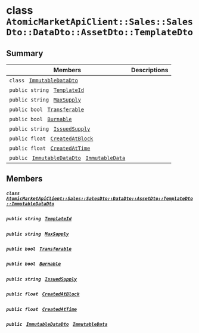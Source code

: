 # class `AtomicMarketApiClient::Sales::SalesDto::DataDto::AssetDto::TemplateDto` 

## Summary

 Members                                | Descriptions                                
----------------------------------------|---------------------------------------------
`class ` [`ImmutableDataDto`](.github/workflows/documentation/md/AtomicMarketApiClient--Sales--SalesDto--DataDto--AssetDto--TemplateDto--ImmutableDataDto.md#class_atomic_market_api_client_1_1_sales_1_1_sales_dto_1_1_data_dto_1_1_asset_dto_1_1_template_dto_1_1_immutable_data_dto)        | 
`public string ` [`TemplateId`](#class_atomic_market_api_client_1_1_sales_1_1_sales_dto_1_1_data_dto_1_1_asset_dto_1_1_template_dto_1a5c685b09e3b7fae8be2d38c8f4803549) | 
`public string ` [`MaxSupply`](#class_atomic_market_api_client_1_1_sales_1_1_sales_dto_1_1_data_dto_1_1_asset_dto_1_1_template_dto_1a4dd50194618fac55b4d08b6c93724a32) | 
`public bool ` [`Transferable`](#class_atomic_market_api_client_1_1_sales_1_1_sales_dto_1_1_data_dto_1_1_asset_dto_1_1_template_dto_1ab0a2025837cfad369c22e114d1c93d42) | 
`public bool ` [`Burnable`](#class_atomic_market_api_client_1_1_sales_1_1_sales_dto_1_1_data_dto_1_1_asset_dto_1_1_template_dto_1a50c30f69b54db362be32720d5cc433bd) | 
`public string ` [`IssuedSupply`](#class_atomic_market_api_client_1_1_sales_1_1_sales_dto_1_1_data_dto_1_1_asset_dto_1_1_template_dto_1a3cb7f0ff4cebaec1e75ad6a8a0fbc944) | 
`public float ` [`CreatedAtBlock`](#class_atomic_market_api_client_1_1_sales_1_1_sales_dto_1_1_data_dto_1_1_asset_dto_1_1_template_dto_1a0caa720646d595f07067fcc6c44a4b2e) | 
`public float ` [`CreatedAtTime`](#class_atomic_market_api_client_1_1_sales_1_1_sales_dto_1_1_data_dto_1_1_asset_dto_1_1_template_dto_1a14bdb6268c108cfc8647325d8aff2078) | 
`public ` [`ImmutableDataDto`](.github/workflows/documentation/md/AtomicMarketApiClient--Sales--SalesDto--DataDto--AssetDto--TemplateDto--ImmutableDataDto.md#class_atomic_market_api_client_1_1_sales_1_1_sales_dto_1_1_data_dto_1_1_asset_dto_1_1_template_dto_1_1_immutable_data_dto)` ` [`ImmutableData`](#class_atomic_market_api_client_1_1_sales_1_1_sales_dto_1_1_data_dto_1_1_asset_dto_1_1_template_dto_1a28b34021a1981f45a7e386c19634f80c) | 

## Members

##### `class ` [`AtomicMarketApiClient::Sales::SalesDto::DataDto::AssetDto::TemplateDto::ImmutableDataDto`](.github/workflows/documentation/md/AtomicMarketApiClient--Sales--SalesDto--DataDto--AssetDto--TemplateDto--ImmutableDataDto.md#class_atomic_market_api_client_1_1_sales_1_1_sales_dto_1_1_data_dto_1_1_asset_dto_1_1_template_dto_1_1_immutable_data_dto) 

##### `public string ` [`TemplateId`](#class_atomic_market_api_client_1_1_sales_1_1_sales_dto_1_1_data_dto_1_1_asset_dto_1_1_template_dto_1a5c685b09e3b7fae8be2d38c8f4803549) 

##### `public string ` [`MaxSupply`](#class_atomic_market_api_client_1_1_sales_1_1_sales_dto_1_1_data_dto_1_1_asset_dto_1_1_template_dto_1a4dd50194618fac55b4d08b6c93724a32) 

##### `public bool ` [`Transferable`](#class_atomic_market_api_client_1_1_sales_1_1_sales_dto_1_1_data_dto_1_1_asset_dto_1_1_template_dto_1ab0a2025837cfad369c22e114d1c93d42) 

##### `public bool ` [`Burnable`](#class_atomic_market_api_client_1_1_sales_1_1_sales_dto_1_1_data_dto_1_1_asset_dto_1_1_template_dto_1a50c30f69b54db362be32720d5cc433bd) 

##### `public string ` [`IssuedSupply`](#class_atomic_market_api_client_1_1_sales_1_1_sales_dto_1_1_data_dto_1_1_asset_dto_1_1_template_dto_1a3cb7f0ff4cebaec1e75ad6a8a0fbc944) 

##### `public float ` [`CreatedAtBlock`](#class_atomic_market_api_client_1_1_sales_1_1_sales_dto_1_1_data_dto_1_1_asset_dto_1_1_template_dto_1a0caa720646d595f07067fcc6c44a4b2e) 

##### `public float ` [`CreatedAtTime`](#class_atomic_market_api_client_1_1_sales_1_1_sales_dto_1_1_data_dto_1_1_asset_dto_1_1_template_dto_1a14bdb6268c108cfc8647325d8aff2078) 

##### `public ` [`ImmutableDataDto`](.github/workflows/documentation/md/AtomicMarketApiClient--Sales--SalesDto--DataDto--AssetDto--TemplateDto--ImmutableDataDto.md#class_atomic_market_api_client_1_1_sales_1_1_sales_dto_1_1_data_dto_1_1_asset_dto_1_1_template_dto_1_1_immutable_data_dto)` ` [`ImmutableData`](#class_atomic_market_api_client_1_1_sales_1_1_sales_dto_1_1_data_dto_1_1_asset_dto_1_1_template_dto_1a28b34021a1981f45a7e386c19634f80c) 

